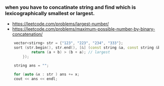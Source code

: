### when you have to concatinate string and find which is lexicographically smallest or largest.
- https://leetcode.com/problems/largest-number/
- https://leetcode.com/problems/maximum-possible-number-by-binary-concatenation/
```c++
    vector<stirng> str = {"123", "223", "234", "333"};
    sort (str.begin(), str.end(), [&] (const string &a, const string &b){
            return (a + b) > (b + a); // largest
        }); 

    string ans = "";

    for (auto &x : str ) ans += x;
    cout << ans << endl;
```
